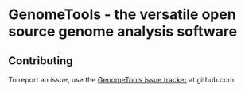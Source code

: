 # GenomeTools - the versatile open source genome analysis software

## Contributing

To report an issue, use the [GenomeTools issue tracker](https://github.com/genometools/genometools/issues) at github.com.
